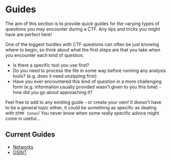# Guides

The aim of this section is to provide quick guides for the varying types of questions you may encounter during a CTF. Any tips and tricks you might have are perfect here!

One of the biggest hurdles with CTF questions can often be just knowing where to begin, so think about what the first steps are that you take when you encounter each kind of question.
- Is there a specific tool you use first?
- Do you need to process the file in some way before running any analysis tools? (e.g. does it need unzipping first)
- Have you ever encountered this kind of question in a more challenging form (e.g. information usually provided wasn't given to you this time) - how did you go about approaching it?

Feel free to add to any existing guide - or create your own! It doesn't have to be a general topic either, it could be something as specific as dealing with `DTMF tones`! You never know when some really specific advice might come in useful...

## Current Guides
 - [Networks](https://github.com/qwerty-the-fish/cyber-team-toolkit/blob/main/guides/networks.md)
 - [OSINT](https://github.com/qwerty-the-fish/cyber-team-toolkit/blob/main/guides/osint.md)
